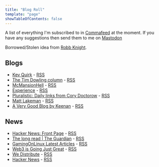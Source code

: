```yaml
---
title: "Blog Roll"
template: "page"
showTableOfContents: false
---
```

A list of everything I'm subscribed to in [Commafeed](https://www.commafeed.com/#/welcome) at the moment. If you have any suggestions then send them to me on [Mastodon](https://remotelab.uk/@mikebell)

Borrowed/Stolen idea from [Robb Knight](https://rknight.me/blog/roll/).

## Blogs

* [Kev Quirk](https://kevquirk.com/) - [RSS](https://kevquirk.com/feed)
* [The Tim Dowling column](https://www.theguardian.com/lifeandstyle/series/timdowlingsweekendcolumn) - [RSS](https://www.theguardian.com/lifeandstyle/series/timdowlingsweekendcolumn/rss)
* [McMansionHell](https://mcmansionhell.com/) - [RSS](https://mcmansionhell.com/rss)
* [Experience](https://www.theguardian.com/lifeandstyle/series/experience) - [RSS](https://www.theguardian.com/lifeandstyle/series/experience/rss)
* [Pluralistic: Daily links from Cory Doctorow](https://pluralistic.net/) - [RSS](https://pluralistic.net/feed/)
* [Matt Lakeman](https://mattlakeman.org/) - [RSS](https://mattlakeman.org/feed/)
* [A Very Good Blog by Keenan](https://gkeenan.co/avgb) - [RSS](https://gkeenan.co/avgb/feed.xml)

## News

* [Hacker News: Front Page](https://news.ycombinator.com/) - [RSS](https://hnrss.org/frontpage)
* [The long read | The Guardian](https://www.theguardian.com/news/series/the-long-read) - [RSS](https://www.theguardian.com/news/series/the-long-read/rss)
* [GamingOnLinux Latest Articles](https://www.gamingonlinux.com/) - [RSS](https://www.gamingonlinux.com/article_rss.php)
* [Web3 is Going Just Great](https://www.web3isgoinggreat.com/) - [RSS](https://www.web3isgoinggreat.com/feed.xml)
* [We Distribute](https://wedistribute.org/) - [RSS](https://wedistribute.org/feed/)
* [Hacker News](https://hackaday.com/) - [RSS](https://hackaday.com/blog/feed/)